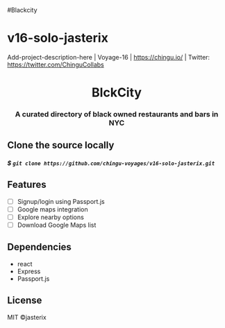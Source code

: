 #Blackcity

# v16-solo-jasterix

Add-project-description-here | Voyage-16 | https://chingu.io/ | Twitter: https://twitter.com/ChinguCollabs

<h1 align="center">BlckCity</h1>
<h3 align="center">
A curated directory of black owned restaurants and bars in NYC
<p align="center">

## Clone the source locally

##### \$ `git clone https://github.com/chingu-voyages/v16-solo-jasterix.git`

## Features

- [ ] Signup/login using Passport.js
- [ ] Google maps integration
- [ ] Explore nearby options
- [ ] Download Google Maps list

## Dependencies

- react
- Express
- Passport.js

## License

MIT ©jasterix
